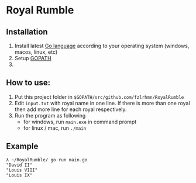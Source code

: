 # Royal Rumble

## Installation
1. Install latest [Go language](https://golang.org/doc/install#install) according to your operating system (windows, macos, linux, etc)
2. Setup [GOPATH](https://github.com/golang/go/wiki/SettingGOPATH)
3. 

## How to use:
1. Put this project folder in `$GOPATH/src/github.com/fzlrhmn/RoyalRumble`
2. Edit `input.txt` with royal name in one line. If there is more than one royal then add more line for each royal respectively.
2. Run the program as following
    - for windows, run `main.exe` in command prompt
    - for linux / mac, run `./main`

## Example
```
λ ~/RoyalRumble/ go run main.go
"David II"
"Louis VIII"
"Louis IX"
```